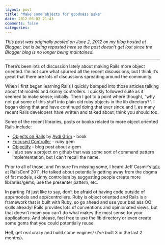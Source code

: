 ```yaml
---
layout: post
title: "Make some objects for goodness sake"
date: 2012-06-02 21:43
comments: false
categories: 
---
```


*This post was originally posted on June 2, 2012 on my blog hosted at Blogger, but is being reposted here so the post doesn't get lost since the Blogger blog is no longer being maintained.*

---


There’s been lots of discussion lately about making Rails more object oriented. I’m not sure what spurred all the recent discussions, but I think it’s great that there are lots of discussions spreading around the community.

When I first began learning Rails I quickly bumped into those articles talking about fat models and skinny controllers. I quickly followed suite as it seemed to make sense; initially. Then I got to a point where thought, “why not put some of this stuff into plain old ruby objects in the lib directory?”. I began doing that and have continued doing that ever since and I, as many recent Rails developers have written and talked about, think you should too.

Some of the recent libraries, posts or books related to more object oriented Rails include:

* [Objects on Rails](http://objectsonrails.com/) by [Avdi Grim](http://avdi.org/) - book
* [Focused Controller](https://github.com/jonleighton/focused_controller) - ruby gem
* [Objectify](http://jamesgolick.com/2012/5/22/objectify-a-better-way-to-build-rails-applications.html) - blog post about a gem
* I also saw a project on github that was some sort of command pattern implementation, but I can’t recall the name.

Prior to all of those, and I’m sure I’m missing some, I heard Jeff Casmir’s [talk](http://en.oreilly.com/rails2011/public/schedule/speaker/5453) at RailsConf 2011. He talked about potentially getting away from the dogma of fat models, skinny controllers by suggesting people create more libraries/gems, use the presenter pattern, etc.

In parting I’d just like to say, don’t be afraid of having code outside of app/models and app/controllers. Ruby is object oriented and Rails is a framework that is built with Ruby, so go ahead and use your bad ass OO skills already! Rails provides lots of conventions and opinionated views, but that doesn’t mean you can’t do what makes the most sense for your applications. And please, feel free to use the lib directory or even create some gems that you could potentially reuse. 

Hell, get real crazy and build some engines! (I’ve built 3 in the last 2 months).
